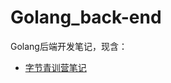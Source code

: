 # Golang_back-end

Golang后端开发笔记，现含：
- [字节青训营笔记](./%E5%AD%97%E8%8A%82%E9%9D%92%E8%AE%AD%E8%90%A5/Summary.md)

